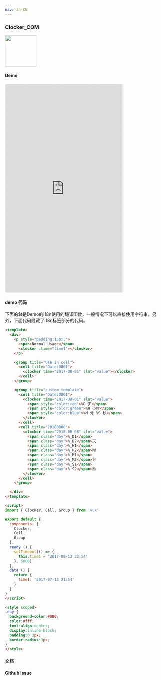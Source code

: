 ```yaml
---
nav: zh-CN
---
```



### Clocker_COM

<img width="100" src="http://qr.topscan.com/api.php?text=https%3A%2F%2Fvux.li%2Fdemos%2Fv2%2F%23%2Fcomponent%2Fclocker"/>

#### Demo

 <div style="width:377px;height:667px;display:inline-block;border:1px dashed #ececec;border-radius:5px;overflow:hidden;">
   <iframe src="https://vux.li/demos/v2/#/component/clocker" width="375" height="667" border="0" frameborder="0"></iframe>
 </div>

#### demo 代码

<p class="tip">下面的$t是Demo的i18n使用的翻译函数，一般情况下可以直接使用字符串。另外，下面代码隐藏了i18n标签部分的代码。</p>

``` html
<template>
  <div>
    <p style="padding:15px;">
      <span>Normal Usage</span>
      <clocker :time="time1"></clocker>
    </p>

    <group title="Use in cell">
      <cell title="Date:0801">
        <clocker time="2017-08-01" slot="value"></clocker>
      </cell>
    </group>

    <group title="custom template">
      <cell title="Date:0801">
        <clocker time="2017-08-01" slot="value">
          <span style="color:red">%D 天</span>
          <span style="color:green">%H 小时</span>
          <span style="color:blue">%M 分 %S 秒</span>
        </clocker>
      </cell>
      <cell title="20180808">
        <clocker time="2018-08-08" slot="value">
          <span class="day">%_D1</span>
          <span class="day">%_D2</span>天
          <span class="day">%_H1</span>
          <span class="day">%_H2</span>时
          <span class="day">%_M1</span>
          <span class="day">%_M2</span>分
          <span class="day">%_S1</span>
          <span class="day">%_S2</span>秒
        </clocker>
      </cell>
    </group>

  </div>
</template>

<script>
import { Clocker, Cell, Group } from 'vux'

export default {
  components: {
    Clocker,
    Cell,
    Group
  },
  ready () {
    setTimeout(() => {
      this.time1 = '2017-08-13 22:54'
    }, 5000)
  },
  data () {
    return {
      time1: '2017-07-13 21:54'
    }
  }
}
</script>

<style scoped>
.day {
  background-color:#000;
  color:#fff;
  text-align:center;
  display:inline-block;
  padding:0 3px;
  border-radius:3px;
}
</style>

```
#### 文档

#### Github Issue